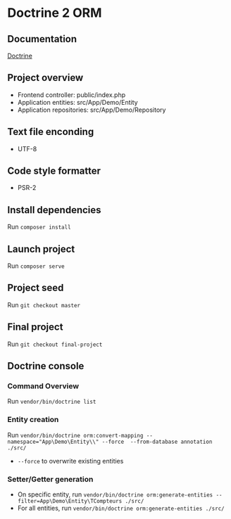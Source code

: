 # Doctrine 2 ORM

## Documentation
[Doctrine](http://docs.doctrine-project.org/projects/doctrine-orm/en/latest/index.html)

## Project overview
- Frontend controller: public/index.php
- Application entities: src/App/Demo/Entity
- Application repositories: src/App/Demo/Repository

## Text file enconding
- UTF-8

## Code style formatter
- PSR-2

## Install dependencies
Run `composer install`

## Launch project
Run `composer serve`

## Project seed
Run `git checkout master`

## Final project
Run `git checkout final-project`

## Doctrine console

### Command Overview
Run `vendor/bin/doctrine list`

### Entity creation
Run `vendor/bin/doctrine orm:convert-mapping --namespace="App\Demo\Entity\\" --force  --from-database annotation ./src/`
- `--force` to overwrite existing entities

### Setter/Getter generation
- On specific entity, run `vendor/bin/doctrine orm:generate-entities --filter=App\Demo\Entity\TCompteurs ./src/`
- For all entities, run `vendor/bin/doctrine orm:generate-entities ./src/`
